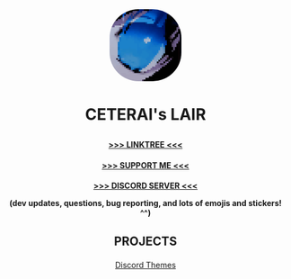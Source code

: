 <div align="center">
    <img src="images/ceterai.gif" style="border-radius: 40%;" width="128px" height="128px" alt="CeterEye">
</div>

<h1 align="center">

<b>CETERAI's LAIR</b>

</h1>

<h4 align="center">

<a href="https://linktr.ee/ceterai">>>> LINKTREE <<<</a>

</h4><h4 align="center">

<a href="https://www.buymeacoffee.com/ceterai">>>> SUPPORT ME <<<</a>

</h4><h4 align="center">

<a href="https://discord.gg/gGEwZ5vbgr">>>> DISCORD SERVER <<<</a>

<p align="center" style="font-size: 80%; opacity: 80%;">

(dev updates, questions, bug reporting, and lots of emojis and stickers! ^^)

</p>

</h4>

<h2 align="center">

<b>PROJECTS</b>

</h2>

<ul align="center" style="list-style-type: none; padding: 0; margin: 0;"><li>

<a href="/DiscordTheme/">Discord Themes</a>

</li></ul>
